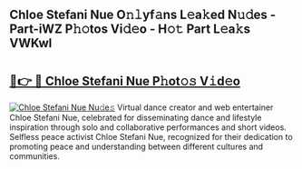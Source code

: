 ## Chloe Stefani Nue O𝚗𝚕yf𝚊ns L𝚎a𝚔ed N𝚞𝚍es - Part-iWZ P𝚑𝚘tos Vi𝚍𝚎o - H𝚘𝚝 Part L𝚎a𝚔s VWKwl

# <h2><a href="http://kf5w9v.oniu.top/?m=Chloe+Stefani+Nue">🔗👉 🔴 Chloe Stefani Nue P𝚑ot𝚘𝚜 V𝚒d𝚎o</a></h2>

[![Chloe Stefani Nue Nu𝚍e𝚜](https://i.imgur.com/0qMVB7G.gif)](http://kf5w9v.oniu.top/?m=Chloe+Stefani+Nue)
Virtual dance creator and web entertainer Chloe Stefani Nue, celebrated for disseminating dance and lifestyle inspiration through solo and collaborative performances and short videos. Selfless peace activist Chloe Stefani Nue, recognized for their dedication to promoting peace and understanding between different cultures and communities.  
